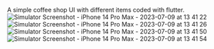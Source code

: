 A simple coffee shop UI with different items  coded with flutter.
![Simulator Screenshot - iPhone 14 Pro Max - 2023-07-09 at 13 41 22](https://github.com/sujal-pandit/franks_coffee/assets/118412204/7506ad2a-49f2-42c0-9f81-44d2563facd4)
![Simulator Screenshot - iPhone 14 Pro Max - 2023-07-09 at 13 41 26](https://github.com/sujal-pandit/franks_coffee/assets/118412204/9400ada3-9d7f-4a49-a280-938aaa4da641)
![Simulator Screenshot - iPhone 14 Pro Max - 2023-07-09 at 13 41 50](https://github.com/sujal-pandit/franks_coffee/assets/118412204/ae695f62-ce80-45f5-8472-182d9f098b2c)
![Simulator Screenshot - iPhone 14 Pro Max - 2023-07-09 at 13 41 54](https://github.com/sujal-pandit/franks_coffee/assets/118412204/1405f712-e104-4dec-afed-8bd6a8ceb80e)
